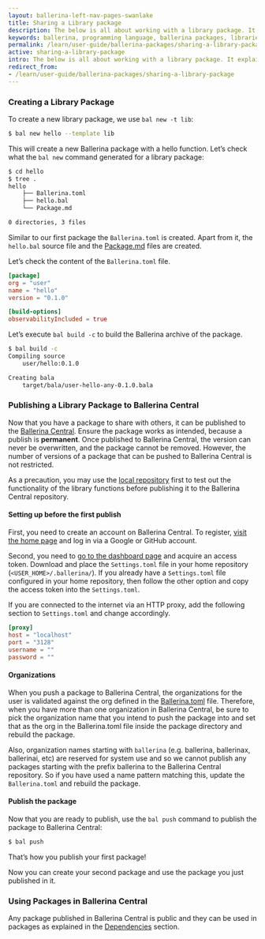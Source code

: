 ```yaml
---
layout: ballerina-left-nav-pages-swanlake
title: Sharing a Library package
description: The below is all about working with a library package. It explains how a library package is created and published to Ballerina Central.
keywords: ballerina, programming language, ballerina packages, libraries, publishing packages
permalink: /learn/user-guide/ballerina-packages/sharing-a-library-package/
active: sharing-a-library-package
intro: The below is all about working with a library package. It explains how a library package is created and published to Ballerina Central.
redirect_from:
- /learn/user-guide/ballerina-packages/sharing-a-library-package
---
```


### Creating a Library Package

To create a new library package, we use `bal new -t lib`:

```bash
$ bal new hello --template lib
```

This will create a new Ballerina package with a hello function. Let’s check what the `bal new` command generated for a library package:

```bash
$ cd hello
$ tree .
hello
    ├── Ballerina.toml 
    ├── hello.bal
    └── Package.md

0 directories, 3 files
```

Similar to our first package the `Ballerina.toml` is created. Apart from it, the `hello.bal` source file and the [Package.md](/learn/user-guide/ballerina-packages/package-layout#packagemd) files are created.

Let’s check the content of the `Ballerina.toml` file.

```toml
[package]
org = "user"
name = "hello"
version = "0.1.0"

[build-options]
observabilityIncluded = true
```

Let’s execute `bal build -c` to build the Ballerina archive of the package.

```bash
$ bal build -c
Compiling source
	user/hello:0.1.0

Creating bala
	target/bala/user-hello-any-0.1.0.bala
```

### Publishing a Library Package to Ballerina Central

Now that you have a package to share with others, it can be published to the [Ballerina Central](https://central.ballerina.io/). 
Ensure the package works as intended, because a publish is **permanent**. Once published to Ballerina Central, the version can never be overwritten, 
and the package cannot be removed. However, the number of versions of a package that can be pushed to Ballerina Central is not restricted.

As a precaution, you may use the [local repository](/learn/user-guide/ballerina-packages/dependencies/#overriding-dependencies) first to test out the functionality of the library functions before publishing it to the Ballerina Central repository.


#### Setting up before the first publish

First, you need to create an account on Ballerina Central. To register, [visit the home page](https://central.ballerina.io) and log in via a Google or GitHub account.

Second, you need to [go to the dashboard page](https://central.ballerina.io/dashboard) and acquire an access token.
Download and place the `Settings.toml` file in your home repository (`<USER_HOME>/.ballerina/`). If you already have a `Settings.toml` file configured in your home repository, then follow the other option and copy the access token into the `Settings.toml`.

If you are connected to the internet via an HTTP proxy, add the following section to `Settings.toml` and change accordingly.

```toml
[proxy]
host = "localhost"
port = "3128"
username = ""
password = ""
```

#### Organizations

When you push a package to Ballerina Central, the organizations for the user is validated against the org defined in the [Ballerina.toml](/learn/user-guide/ballerina-packages/package-layout#ballerinatoml) file. Therefore, when you have more than one organization in Ballerina Central, be sure to pick the organization name that you intend to push the package into and set that as the org in the Ballerina.toml file inside the package directory and rebuild the package.

Also, organization names starting with `ballerina` (e.g. ballerina, ballerinax, ballerinai, etc) are reserved for system use and so we cannot publish any packages starting with the prefix ballerina to the Ballerina Central repository. So if you have used a name pattern matching this, update the `Ballerina.toml` and rebuild the package.

#### Publish the package

Now that you are ready to publish, use the `bal push` command to publish the package to Ballerina Central:

```bash
$ bal push
```

That’s how you publish your first package!

Now you can create your second package and use the package you just published in it.

### Using Packages in Ballerina Central

Any package published in Ballerina Central is public and they can be used in packages as explained in the [Dependencies](/learn/user-guide/ballerina-packages/dependencies) section.
